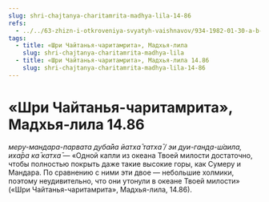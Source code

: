 ```yaml
---
slug: shri-chajtanya-charitamrita-madhya-lila-14-86
refs:
  - ../../63-zhizn-i-otkroveniya-svyatyh-vaishnavov/934-1982-01-30-a-b-odin-svyatoj-den-1982.md
tags:
  - title: «Шри Чайтанья-чаритамрита», Мадхья-лила
    slug: shri-chajtanya-charitamrita-madhya-lila
  - title: «Шри Чайтанья-чаритамрита», Мадхья-лила 14.86
    slug: shri-chajtanya-charitamrita-madhya-lila-14-86
---
```


# «Шри Чайтанья-чаритамрита», Мадхья-лила 14.86

*меру-мандара-парвата д̣уба̄йа йатха̄ татха̄ / эи дуи-ган̣д̣а-ш́аила, иха̄ра ка̄ катха̄* — «Одной капли из океана Твоей милости достаточно, чтобы полностью покрыть даже такие высокие горы, как Сумеру и Мандара. По сравнению с ними эти двое — небольшие холмики, поэтому неудивительно, что они утонули в океане Твоей милости» («Шри Чайтанья-чаритамрита», Мадхья-лила, 14.86).
